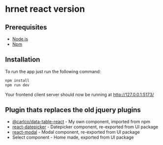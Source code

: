 # hrnet react version

## Prerequisites

- [Node.js](https://nodejs.org/en/)
- [Npm](https://www.npmjs.com/)

## Installation

To run the app just run the following command:

```bash
npm install
npm run dev
```

Your frontend client server should now be running at http://127.0.0.1:5173/

## Plugin thats replaces the old jquery plugins 

- [@carlco/data-table-react](https://www.npmjs.com/package/@carlco/data-table-react/) - My own component, imported from npm
- [react-datepicker](https://www.npmjs.com/package/react-datepicker) - Datepicker component, re-exported from UI package
- [react-modal](https://www.npmjs.com/package/react-modal) - Modal component, re-exported from UI package
- Select component - Home made, exported from UI package 